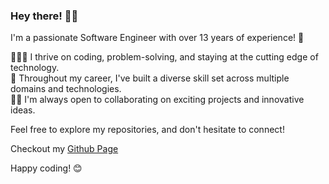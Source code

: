 ### Hey there! 👋🏾

I'm a passionate Software Engineer with over 13 years of experience! 🚀

👨🏾‍💻 I thrive on coding, problem-solving, and staying at the cutting edge of technology.  
💼 Throughout my career, I've built a diverse skill set across multiple domains and technologies.  
🤝🏾 I'm always open to collaborating on exciting projects and innovative ideas.

Feel free to explore my repositories, and don't hesitate to connect!

Checkout my [Github Page](https://schulerj89.github.io/github-page/)

Happy coding! 😊

